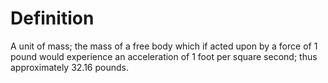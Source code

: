 # Definition

A unit of mass; the mass of a free body which if acted upon by a force
of 1 pound would experience an acceleration of 1 foot per square second;
thus approximately 32.16 pounds.
